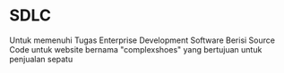 # SDLC

Untuk memenuhi Tugas Enterprise Development Software
Berisi Source Code untuk website bernama "complexshoes" yang bertujuan untuk penjualan sepatu